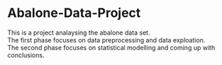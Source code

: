 # Abalone-Data-Project
This is a project analaysing the abalone data set.<br>
The first phase focuses on data preprocessing and data exploation. <br>
The second phase focuses on statistical modelling and coming up with conclusions.